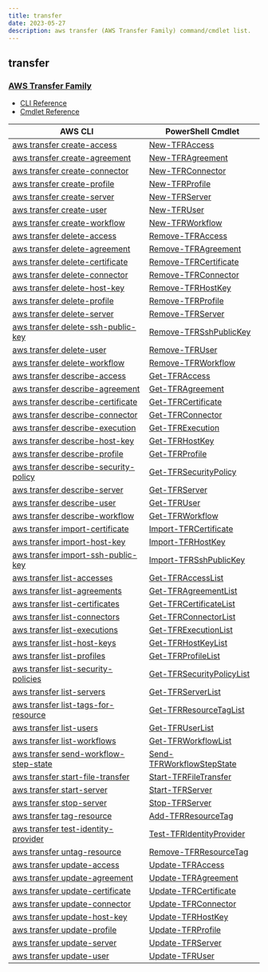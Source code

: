 ```yaml
---
title: transfer
date: 2023-05-27
description: aws transfer (AWS Transfer Family) command/cmdlet list.
---
```


## transfer

### [AWS Transfer Family](https://aws.amazon.com/aws-transfer-family/)

* [CLI Reference](https://docs.aws.amazon.com/cli/latest/reference/transfer/index.html)
* [Cmdlet Reference](https://docs.aws.amazon.com/powershell/latest/reference/items/AWS_Transfer_for_SFTP_cmdlets.html)

|AWS CLI|PowerShell Cmdlet|
|----|----|
|[aws transfer create-access](https://docs.aws.amazon.com/cli/latest/reference/transfer/create-access.html)|[New-TFRAccess](https://docs.aws.amazon.com/powershell/latest/reference/items/New-TFRAccess.html)|
|[aws transfer create-agreement](https://docs.aws.amazon.com/cli/latest/reference/transfer/create-agreement.html)|[New-TFRAgreement](https://docs.aws.amazon.com/powershell/latest/reference/items/New-TFRAgreement.html)|
|[aws transfer create-connector](https://docs.aws.amazon.com/cli/latest/reference/transfer/create-connector.html)|[New-TFRConnector](https://docs.aws.amazon.com/powershell/latest/reference/items/New-TFRConnector.html)|
|[aws transfer create-profile](https://docs.aws.amazon.com/cli/latest/reference/transfer/create-profile.html)|[New-TFRProfile](https://docs.aws.amazon.com/powershell/latest/reference/items/New-TFRProfile.html)|
|[aws transfer create-server](https://docs.aws.amazon.com/cli/latest/reference/transfer/create-server.html)|[New-TFRServer](https://docs.aws.amazon.com/powershell/latest/reference/items/New-TFRServer.html)|
|[aws transfer create-user](https://docs.aws.amazon.com/cli/latest/reference/transfer/create-user.html)|[New-TFRUser](https://docs.aws.amazon.com/powershell/latest/reference/items/New-TFRUser.html)|
|[aws transfer create-workflow](https://docs.aws.amazon.com/cli/latest/reference/transfer/create-workflow.html)|[New-TFRWorkflow](https://docs.aws.amazon.com/powershell/latest/reference/items/New-TFRWorkflow.html)|
|[aws transfer delete-access](https://docs.aws.amazon.com/cli/latest/reference/transfer/delete-access.html)|[Remove-TFRAccess](https://docs.aws.amazon.com/powershell/latest/reference/items/Remove-TFRAccess.html)|
|[aws transfer delete-agreement](https://docs.aws.amazon.com/cli/latest/reference/transfer/delete-agreement.html)|[Remove-TFRAgreement](https://docs.aws.amazon.com/powershell/latest/reference/items/Remove-TFRAgreement.html)|
|[aws transfer delete-certificate](https://docs.aws.amazon.com/cli/latest/reference/transfer/delete-certificate.html)|[Remove-TFRCertificate](https://docs.aws.amazon.com/powershell/latest/reference/items/Remove-TFRCertificate.html)|
|[aws transfer delete-connector](https://docs.aws.amazon.com/cli/latest/reference/transfer/delete-connector.html)|[Remove-TFRConnector](https://docs.aws.amazon.com/powershell/latest/reference/items/Remove-TFRConnector.html)|
|[aws transfer delete-host-key](https://docs.aws.amazon.com/cli/latest/reference/transfer/delete-host-key.html)|[Remove-TFRHostKey](https://docs.aws.amazon.com/powershell/latest/reference/items/Remove-TFRHostKey.html)|
|[aws transfer delete-profile](https://docs.aws.amazon.com/cli/latest/reference/transfer/delete-profile.html)|[Remove-TFRProfile](https://docs.aws.amazon.com/powershell/latest/reference/items/Remove-TFRProfile.html)|
|[aws transfer delete-server](https://docs.aws.amazon.com/cli/latest/reference/transfer/delete-server.html)|[Remove-TFRServer](https://docs.aws.amazon.com/powershell/latest/reference/items/Remove-TFRServer.html)|
|[aws transfer delete-ssh-public-key](https://docs.aws.amazon.com/cli/latest/reference/transfer/delete-ssh-public-key.html)|[Remove-TFRSshPublicKey](https://docs.aws.amazon.com/powershell/latest/reference/items/Remove-TFRSshPublicKey.html)|
|[aws transfer delete-user](https://docs.aws.amazon.com/cli/latest/reference/transfer/delete-user.html)|[Remove-TFRUser](https://docs.aws.amazon.com/powershell/latest/reference/items/Remove-TFRUser.html)|
|[aws transfer delete-workflow](https://docs.aws.amazon.com/cli/latest/reference/transfer/delete-workflow.html)|[Remove-TFRWorkflow](https://docs.aws.amazon.com/powershell/latest/reference/items/Remove-TFRWorkflow.html)|
|[aws transfer describe-access](https://docs.aws.amazon.com/cli/latest/reference/transfer/describe-access.html)|[Get-TFRAccess](https://docs.aws.amazon.com/powershell/latest/reference/items/Get-TFRAccess.html)|
|[aws transfer describe-agreement](https://docs.aws.amazon.com/cli/latest/reference/transfer/describe-agreement.html)|[Get-TFRAgreement](https://docs.aws.amazon.com/powershell/latest/reference/items/Get-TFRAgreement.html)|
|[aws transfer describe-certificate](https://docs.aws.amazon.com/cli/latest/reference/transfer/describe-certificate.html)|[Get-TFRCertificate](https://docs.aws.amazon.com/powershell/latest/reference/items/Get-TFRCertificate.html)|
|[aws transfer describe-connector](https://docs.aws.amazon.com/cli/latest/reference/transfer/describe-connector.html)|[Get-TFRConnector](https://docs.aws.amazon.com/powershell/latest/reference/items/Get-TFRConnector.html)|
|[aws transfer describe-execution](https://docs.aws.amazon.com/cli/latest/reference/transfer/describe-execution.html)|[Get-TFRExecution](https://docs.aws.amazon.com/powershell/latest/reference/items/Get-TFRExecution.html)|
|[aws transfer describe-host-key](https://docs.aws.amazon.com/cli/latest/reference/transfer/describe-host-key.html)|[Get-TFRHostKey](https://docs.aws.amazon.com/powershell/latest/reference/items/Get-TFRHostKey.html)|
|[aws transfer describe-profile](https://docs.aws.amazon.com/cli/latest/reference/transfer/describe-profile.html)|[Get-TFRProfile](https://docs.aws.amazon.com/powershell/latest/reference/items/Get-TFRProfile.html)|
|[aws transfer describe-security-policy](https://docs.aws.amazon.com/cli/latest/reference/transfer/describe-security-policy.html)|[Get-TFRSecurityPolicy](https://docs.aws.amazon.com/powershell/latest/reference/items/Get-TFRSecurityPolicy.html)|
|[aws transfer describe-server](https://docs.aws.amazon.com/cli/latest/reference/transfer/describe-server.html)|[Get-TFRServer](https://docs.aws.amazon.com/powershell/latest/reference/items/Get-TFRServer.html)|
|[aws transfer describe-user](https://docs.aws.amazon.com/cli/latest/reference/transfer/describe-user.html)|[Get-TFRUser](https://docs.aws.amazon.com/powershell/latest/reference/items/Get-TFRUser.html)|
|[aws transfer describe-workflow](https://docs.aws.amazon.com/cli/latest/reference/transfer/describe-workflow.html)|[Get-TFRWorkflow](https://docs.aws.amazon.com/powershell/latest/reference/items/Get-TFRWorkflow.html)|
|[aws transfer import-certificate](https://docs.aws.amazon.com/cli/latest/reference/transfer/import-certificate.html)|[Import-TFRCertificate](https://docs.aws.amazon.com/powershell/latest/reference/items/Import-TFRCertificate.html)|
|[aws transfer import-host-key](https://docs.aws.amazon.com/cli/latest/reference/transfer/import-host-key.html)|[Import-TFRHostKey](https://docs.aws.amazon.com/powershell/latest/reference/items/Import-TFRHostKey.html)|
|[aws transfer import-ssh-public-key](https://docs.aws.amazon.com/cli/latest/reference/transfer/import-ssh-public-key.html)|[Import-TFRSshPublicKey](https://docs.aws.amazon.com/powershell/latest/reference/items/Import-TFRSshPublicKey.html)|
|[aws transfer list-accesses](https://docs.aws.amazon.com/cli/latest/reference/transfer/list-accesses.html)|[Get-TFRAccessList](https://docs.aws.amazon.com/powershell/latest/reference/items/Get-TFRAccessList.html)|
|[aws transfer list-agreements](https://docs.aws.amazon.com/cli/latest/reference/transfer/list-agreements.html)|[Get-TFRAgreementList](https://docs.aws.amazon.com/powershell/latest/reference/items/Get-TFRAgreementList.html)|
|[aws transfer list-certificates](https://docs.aws.amazon.com/cli/latest/reference/transfer/list-certificates.html)|[Get-TFRCertificateList](https://docs.aws.amazon.com/powershell/latest/reference/items/Get-TFRCertificateList.html)|
|[aws transfer list-connectors](https://docs.aws.amazon.com/cli/latest/reference/transfer/list-connectors.html)|[Get-TFRConnectorList](https://docs.aws.amazon.com/powershell/latest/reference/items/Get-TFRConnectorList.html)|
|[aws transfer list-executions](https://docs.aws.amazon.com/cli/latest/reference/transfer/list-executions.html)|[Get-TFRExecutionList](https://docs.aws.amazon.com/powershell/latest/reference/items/Get-TFRExecutionList.html)|
|[aws transfer list-host-keys](https://docs.aws.amazon.com/cli/latest/reference/transfer/list-host-keys.html)|[Get-TFRHostKeyList](https://docs.aws.amazon.com/powershell/latest/reference/items/Get-TFRHostKeyList.html)|
|[aws transfer list-profiles](https://docs.aws.amazon.com/cli/latest/reference/transfer/list-profiles.html)|[Get-TFRProfileList](https://docs.aws.amazon.com/powershell/latest/reference/items/Get-TFRProfileList.html)|
|[aws transfer list-security-policies](https://docs.aws.amazon.com/cli/latest/reference/transfer/list-security-policies.html)|[Get-TFRSecurityPolicyList](https://docs.aws.amazon.com/powershell/latest/reference/items/Get-TFRSecurityPolicyList.html)|
|[aws transfer list-servers](https://docs.aws.amazon.com/cli/latest/reference/transfer/list-servers.html)|[Get-TFRServerList](https://docs.aws.amazon.com/powershell/latest/reference/items/Get-TFRServerList.html)|
|[aws transfer list-tags-for-resource](https://docs.aws.amazon.com/cli/latest/reference/transfer/list-tags-for-resource.html)|[Get-TFRResourceTagList](https://docs.aws.amazon.com/powershell/latest/reference/items/Get-TFRResourceTagList.html)|
|[aws transfer list-users](https://docs.aws.amazon.com/cli/latest/reference/transfer/list-users.html)|[Get-TFRUserList](https://docs.aws.amazon.com/powershell/latest/reference/items/Get-TFRUserList.html)|
|[aws transfer list-workflows](https://docs.aws.amazon.com/cli/latest/reference/transfer/list-workflows.html)|[Get-TFRWorkflowList](https://docs.aws.amazon.com/powershell/latest/reference/items/Get-TFRWorkflowList.html)|
|[aws transfer send-workflow-step-state](https://docs.aws.amazon.com/cli/latest/reference/transfer/send-workflow-step-state.html)|[Send-TFRWorkflowStepState](https://docs.aws.amazon.com/powershell/latest/reference/items/Send-TFRWorkflowStepState.html)|
|[aws transfer start-file-transfer](https://docs.aws.amazon.com/cli/latest/reference/transfer/start-file-transfer.html)|[Start-TFRFileTransfer](https://docs.aws.amazon.com/powershell/latest/reference/items/Start-TFRFileTransfer.html)|
|[aws transfer start-server](https://docs.aws.amazon.com/cli/latest/reference/transfer/start-server.html)|[Start-TFRServer](https://docs.aws.amazon.com/powershell/latest/reference/items/Start-TFRServer.html)|
|[aws transfer stop-server](https://docs.aws.amazon.com/cli/latest/reference/transfer/stop-server.html)|[Stop-TFRServer](https://docs.aws.amazon.com/powershell/latest/reference/items/Stop-TFRServer.html)|
|[aws transfer tag-resource](https://docs.aws.amazon.com/cli/latest/reference/transfer/tag-resource.html)|[Add-TFRResourceTag](https://docs.aws.amazon.com/powershell/latest/reference/items/Add-TFRResourceTag.html)|
|[aws transfer test-identity-provider](https://docs.aws.amazon.com/cli/latest/reference/transfer/test-identity-provider.html)|[Test-TFRIdentityProvider](https://docs.aws.amazon.com/powershell/latest/reference/items/Test-TFRIdentityProvider.html)|
|[aws transfer untag-resource](https://docs.aws.amazon.com/cli/latest/reference/transfer/untag-resource.html)|[Remove-TFRResourceTag](https://docs.aws.amazon.com/powershell/latest/reference/items/Remove-TFRResourceTag.html)|
|[aws transfer update-access](https://docs.aws.amazon.com/cli/latest/reference/transfer/update-access.html)|[Update-TFRAccess](https://docs.aws.amazon.com/powershell/latest/reference/items/Update-TFRAccess.html)|
|[aws transfer update-agreement](https://docs.aws.amazon.com/cli/latest/reference/transfer/update-agreement.html)|[Update-TFRAgreement](https://docs.aws.amazon.com/powershell/latest/reference/items/Update-TFRAgreement.html)|
|[aws transfer update-certificate](https://docs.aws.amazon.com/cli/latest/reference/transfer/update-certificate.html)|[Update-TFRCertificate](https://docs.aws.amazon.com/powershell/latest/reference/items/Update-TFRCertificate.html)|
|[aws transfer update-connector](https://docs.aws.amazon.com/cli/latest/reference/transfer/update-connector.html)|[Update-TFRConnector](https://docs.aws.amazon.com/powershell/latest/reference/items/Update-TFRConnector.html)|
|[aws transfer update-host-key](https://docs.aws.amazon.com/cli/latest/reference/transfer/update-host-key.html)|[Update-TFRHostKey](https://docs.aws.amazon.com/powershell/latest/reference/items/Update-TFRHostKey.html)|
|[aws transfer update-profile](https://docs.aws.amazon.com/cli/latest/reference/transfer/update-profile.html)|[Update-TFRProfile](https://docs.aws.amazon.com/powershell/latest/reference/items/Update-TFRProfile.html)|
|[aws transfer update-server](https://docs.aws.amazon.com/cli/latest/reference/transfer/update-server.html)|[Update-TFRServer](https://docs.aws.amazon.com/powershell/latest/reference/items/Update-TFRServer.html)|
|[aws transfer update-user](https://docs.aws.amazon.com/cli/latest/reference/transfer/update-user.html)|[Update-TFRUser](https://docs.aws.amazon.com/powershell/latest/reference/items/Update-TFRUser.html)|

